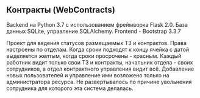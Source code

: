 ## Контракты (WebContracts)  
Backend на Python 3.7 с использованием фреймворка Flask 2.0. База данных SQLite, управление SQLAlchemy. Frontend - Bootstrap 3.3.7


Проект для ведения статусов размещаемых ТЗ и контрактов. Права настроены по отделам. Когда сроки подходят к концу ячейка с датой выделяется желтым, когда сроки просрочены - красным. Каждый работник видит только свои ТЗ и контракты, начальник отдела - своих сотрудников, а отдел контрактного управления видит всё. Добавление новых пользователей и управление ими возложено только на администратора ресурса. Не развертывалось по причине увольнения сотрудника для которого эта система делалась.
